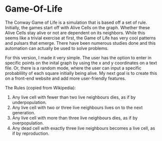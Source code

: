 # Game-Of-Life

The Conway Game of Life is a simulation that is based off a set of rule. Initially, the games start off with Alive Cells on the graph. Whether these Alive Cells stay alive or not are dependent on its neighbors. While this seems like a trivial exercise at first, the Game of Life has very cool patterns and pulsars that emerge. There have been numerous studies done and this automation can actually be used to solve problems. 

For this version, I made it very simple. The user has the option to enter in specific points on the inital graph by using the x and y coordinates on a text file. Or, there is a random mode, where the user can input a specific probablility of each square initially being alive. My next goal is to create this on a front-end website and add more user-friendly features. 


The Rules (copied from Wikipedia): 
1. Any live cell with fewer than two live neighbours dies, as if by underpopulation.
2. Any live cell with two or three live neighbours lives on to the next generation.
3. Any live cell with more than three live neighbours dies, as if by overpopulation.
4. Any dead cell with exactly three live neighbours becomes a live cell, as if by reproduction.
